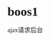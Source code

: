 # boos1
ajax请求后台
<!DOCTYPE html>
<html>
	<head>
		<meta charset="utf-8">
		<title></title>
		<style type="text/css">
		*{
			margin: 0 auto;
			font-family: "微软雅黑";
		}
		.bground{
		     background-image: url(img/background.jpg);
             width: 100%;
             height: 667px;
             margin: 0 auto;
             overflow: hidden;
		     }
		.surface{
		     width: 480px;
			height: 390px;
			background-color: #e7f7dc;
			margin: auto ;
			margin-top: 120px;	
			}
		.logo{
			width:480px;
			height: 190px;
			background-color: #55b8da;
			
		}
		.img{
			display: block;
			margin:auto;
		}
		.input{
			color: #015b99;
			font-size: 17px;
			font-weight: bold;
			margin-left: 100px;
		}
		
		.text{
			width: 210px;
			height: 30px;
			margin-left: 10px;
			margin-top: 20px;
		}	
		.input1{
			border: 0px;
			width: 200px;
			height: 30px;
			background-color: #4da1f7;
			color: white;
			border-radius: 4px;
			margin-left: 60px;
			display: block;
			margin-top: 20px;
			
		}
		#register{
			font-size: 13px;
			margin-left: 10px;
		}
		a#register:active{color: #2c84de;}
		</style>
		<script type="text/javascript">
         window.onload=function(){
         	var log=document.getElementById("log");
         	log.onmouseover=function(){
         		this.style.backgroundColor="#7ebbf9";
         	};
         	log.onmouseout=function(){
         		this.style.backgroundColor="#4da1f7";
         	}
         	log.onmousedown=function(){
         		this.style.backgroundColor="#2c84de"
         	}
         	log.onmouseup=function(){
         		this.style.backgroundColor="#7ebbf9"
         	}
         	log.onclick=function(){
//       		this.style.backgroundColor="#2c84de"
         		window.location.href="http://127.0.0.1:8020/%E5%AE%9E%E9%AA%8C%E5%AE%A4%E4%BD%9C%E4%B8%9A/zhuye.html";
         	}
         }
		</script>
	</head>
	<body>
		<div class="bground">
			<div class="surface">
				<div class="logo"><img class="img" src="img/logo.jpg"/></div>
				<form class="input" >账号：<input type="text" placeholder="请输入账号" name="账号" class="text"/><a id="register" href="http://127.0.0.1:8020/%E5%AE%9E%E9%AA%8C%E5%AE%A4%E4%BD%9C%E4%B8%9A/register.html">注册账号</a><br />
					密码：<input type="password" placeholder="密码" name="password" class="text"/>
				<input type="submit" id="log" value="登陆" class="input1"></input>
				</form>
				
			</div>
		</div>
		
	</body>
</html>
